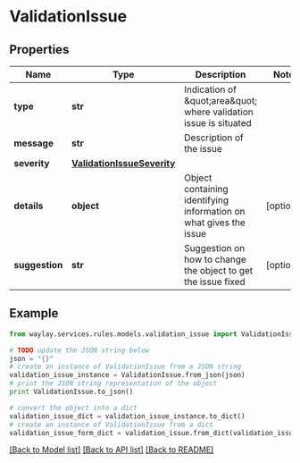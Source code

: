 # ValidationIssue


## Properties

Name | Type | Description | Notes
------------ | ------------- | ------------- | -------------
**type** | **str** | Indication of \&quot;area\&quot; where validation issue is situated | 
**message** | **str** | Description of the issue | 
**severity** | [**ValidationIssueSeverity**](ValidationIssueSeverity.md) |  | 
**details** | **object** | Object containing identifying information on what gives the issue | [optional] 
**suggestion** | **str** | Suggestion on how to change the object to get the issue fixed | [optional] 

## Example

```python
from waylay.services.rules.models.validation_issue import ValidationIssue

# TODO update the JSON string below
json = "{}"
# create an instance of ValidationIssue from a JSON string
validation_issue_instance = ValidationIssue.from_json(json)
# print the JSON string representation of the object
print ValidationIssue.to_json()

# convert the object into a dict
validation_issue_dict = validation_issue_instance.to_dict()
# create an instance of ValidationIssue from a dict
validation_issue_form_dict = validation_issue.from_dict(validation_issue_dict)
```
[[Back to Model list]](../README.md#documentation-for-models) [[Back to API list]](../README.md#documentation-for-api-endpoints) [[Back to README]](../README.md)


